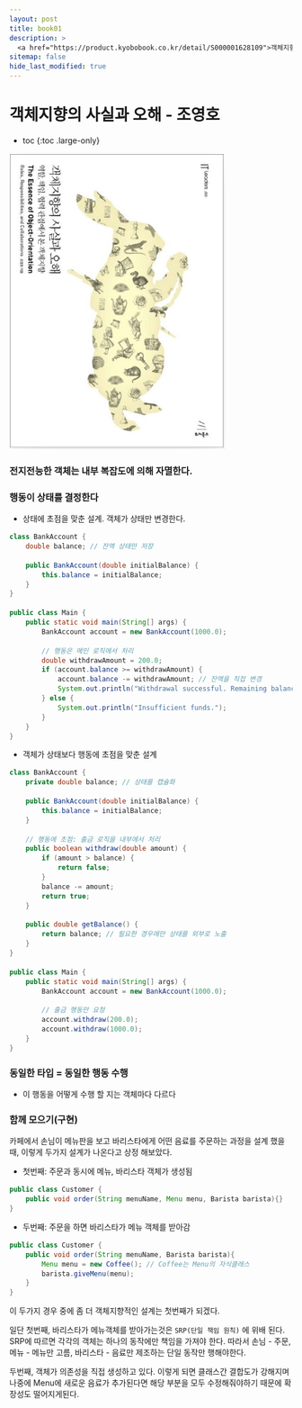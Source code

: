 ```yaml
---
layout: post
title: book01
description: >
  <a href="https://product.kyobobook.co.kr/detail/S000001628109">객체지향의 사실과 오해</a><br>
sitemap: false
hide_last_modified: true
---
```

# 객체지향의 사실과 오해 - 조영호

* toc
{:toc .large-only}


![](/assets/img/book/1.PNG)

### 전지전능한 객체는 내부 복잡도에 의해 자멸한다.

### 행동이 상태를 결정한다

- 상태에 초점을 맞춘 설계. 객체가 상태만 변경한다.

```java
class BankAccount {
    double balance; // 잔액 상태만 저장

    public BankAccount(double initialBalance) {
        this.balance = initialBalance;
    }
}

public class Main {
    public static void main(String[] args) {
        BankAccount account = new BankAccount(1000.0);

        // 행동은 메인 로직에서 처리
        double withdrawAmount = 200.0;
        if (account.balance >= withdrawAmount) {
            account.balance -= withdrawAmount; // 잔액을 직접 변경
            System.out.println("Withdrawal successful. Remaining balance: " + account.balance);
        } else {
            System.out.println("Insufficient funds.");
        }
    }
}
```

- 객체가 상태보다 행동에 초점을 맞춘 설계

```java
class BankAccount {
    private double balance; // 상태를 캡슐화

    public BankAccount(double initialBalance) {
        this.balance = initialBalance;
    }

    // 행동에 초점: 출금 로직을 내부에서 처리
    public boolean withdraw(double amount) {
        if (amount > balance) {
            return false;
        }
        balance -= amount;
        return true;
    }

    public double getBalance() {
        return balance; // 필요한 경우에만 상태를 외부로 노출
    }
}

public class Main {
    public static void main(String[] args) {
        BankAccount account = new BankAccount(1000.0);

        // 출금 행동만 요청
        account.withdraw(200.0);
        account.withdraw(1000.0);
    }
}
```

### 동일한 타입 = 동일한 행동 수행
- 이 행동을 어떻게 수행 할 지는 객체마다 다르다

### 함께 모으기(구현)
카페에서 손님이 메뉴판을 보고 바리스타에게 어떤 음료를 주문하는 과정을 설계 했을 때, 이렇게 두가지 설계가 나온다고 상정 해보았다.

- 첫번째: 주문과 동시에 메뉴, 바리스타 객체가 생성됨

```java
public class Customer {
    public void order(String menuName, Menu menu, Barista barista){}
}
```

- 두번째: 주문을 하면 바리스타가 메뉴 객체를 받아감

```java
public class Customer {
    public void order(String menuName, Barista barista){
        Menu menu = new Coffee(); // Coffee는 Menu의 자식클래스
        barista.giveMenu(menu);
    }
}
```

이 두가지 경우 중에 좀 더 객체지향적인 설계는 첫번째가 되겠다.

일단 첫번째, 바리스타가 메뉴객체를 받아가는것은 `SRP(단일 책임 원칙)` 에 위배 된다. SRP에 따르면 각각의 객체는 하나의 동작에만 책임을 가져야 한다. 따라서 손님 - 주문, 메뉴 - 메뉴만 고름, 바리스타 - 음료만 제조하는 단일 동작만 행해야한다.

두번째, 객체가 의존성을 직접 생성하고 있다. 이렇게 되면 클래스간 결합도가 강해지며 나중에 Menu에 새로운 음료가 추가된다면 해당 부분을 모두 수정해줘야하기 때문에 확장성도 떨어지게된다.